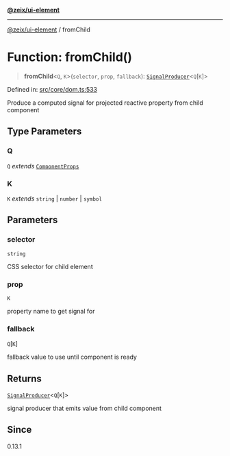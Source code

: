 [**@zeix/ui-element**](../README.md)

***

[@zeix/ui-element](../globals.md) / fromChild

# Function: fromChild()

> **fromChild**\<`Q`, `K`\>(`selector`, `prop`, `fallback`): [`SignalProducer`](../type-aliases/SignalProducer.md)\<`Q`\[`K`\]\>

Defined in: [src/core/dom.ts:533](https://github.com/zeixcom/ui-element/blob/6285025fa3b3778fb2f356dae80a5fa6250ac264/src/core/dom.ts#L533)

Produce a computed signal for projected reactive property from child component

## Type Parameters

### Q

`Q` *extends* [`ComponentProps`](../type-aliases/ComponentProps.md)

### K

`K` *extends* `string` \| `number` \| `symbol`

## Parameters

### selector

`string`

CSS selector for child element

### prop

`K`

property name to get signal for

### fallback

`Q`\[`K`\]

fallback value to use until component is ready

## Returns

[`SignalProducer`](../type-aliases/SignalProducer.md)\<`Q`\[`K`\]\>

signal producer that emits value from child component

## Since

0.13.1
